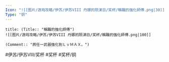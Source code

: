 ```yaml
---
Icon: "![[图片/游戏攻略/伊苏/伊苏VIII 丹娜的陨涕日/奖杯/稱職的強化師傅.png|30]]"
Type: "铜"
---
```

```ad-common-bronze-trophy
title: (Title:: "稱職的強化師傅")
![[图片/游戏攻略/伊苏/伊苏VIII 丹娜的陨涕日/奖杯/稱職的強化師傅.png|100]]

(Comment:: "將任一武器強化到ＬｖＭＡＸ。")
```

#伊苏/伊苏VIII/奖杯 #奖杯 #奖杯/铜
